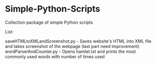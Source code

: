 # Simple-Python-Scripts
Collection package of simple Python scripts

List:

saveHTMLtoXMLandScreenshot.py - Saves website's HTML into XML file and takes screenshot of the webpage (last part need improvement)
wordParserAndCounter.py - Opens hamlet.txt and prints the most commonly used words with number of times used
